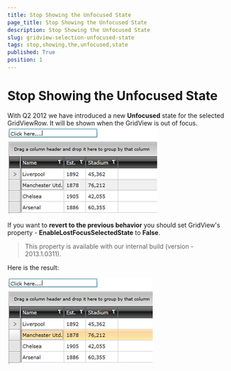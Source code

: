 ```yaml
---
title: Stop Showing the Unfocused State
page_title: Stop Showing the Unfocused State
description: Stop Showing the Unfocused State
slug: gridview-selection-unfocused-state
tags: stop,showing,the,unfocused,state
published: True
position: 1
---
```


# Stop Showing the Unfocused State

With Q2 2012 we have introduced a new __Unfocused__ state for the selected GridViewRow. It will be shown when the GridView is out of focus.![Rad Grid View Selection Unfocused State 01](images/RadGridView_Selection_UnfocusedState_01.PNG)

If you want to __revert to the previous behavior__ you should set GridView's property - __EnableLostFocusSelectedState__ to __False__.

>This property is available with our internal build (version - 2013.1.0311).

Here is the result: 

![Rad Grid View Selection Unfocused State 02](images/RadGridView_Selection_UnfocusedState_02.PNG)
